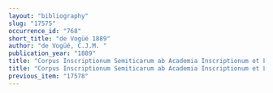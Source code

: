 ```yaml
---
layout: "bibliography"
slug: "17575"
occurrence_id: "768"
short_title: "de Vogüé 1889"
author: "de Vogüé, C.J.M. "
publication_year: "1889"
title: "Corpus Inscriptionum Semiticarum ab Academia Inscriptionum et Litterarum Humaniorum conditum atque digestum, Pars secanda, inscriptiones aramaicas continens, Tomus I., CIS 2/I (Paris)"
title: "Corpus Inscriptionum Semiticarum ab Academia Inscriptionum et Litterarum Humaniorum conditum atque digestum, Pars secanda, inscriptiones aramaicas continens, Tomus I., CIS 2/I (Paris)"
previous_item: "17578"
---
```

